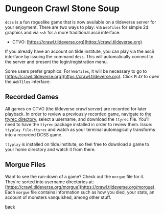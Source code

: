 <!--
title: Dungeon Crawl Stone Soup
author: gbmor
description: Connecting to the Tildeverse DCSS instance
-->

# Dungeon Crawl Stone Soup

`dcss` is a fun roguelike game that is now available on a tildeverse server
for your enjoyment. There are two ways to play: via `WebTiles` for simple
2d graphics and via `ssh` for a more traditional ascii interface.

* CTVO: [https://crawl.tildeverse.org](https://crawl.tildeverse.org)

If you already have an account on tilde.institute, you can play via the
ascii interface by issuing the command `dcss`. This will automatically
connect to the server and present the login/registration menu.

Some users prefer graphics. For `WebTiles`, it will be necessary to go to
[https://crawl.tildeverse.org](https://crawl.tildeverse.org). Click `PLAY`
to open the `WebTiles` interface.

## Recorded Games

All games on CTVO (the tildeverse crawl server) are recorded for later
playback. In order to review a previously recorded game, navigate to [the
ttyrec directory](https://crawl.tildeverse.org/ttyrec), select a username,
and download the `ttyrec` file. You'll need to have the `ttyrec` package
installed in order to review them. Issue: `ttyplay file.ttyrec` and watch
as your terminal automagically transforms into a recorded DCSS game.

`ttyplay` is installed on tilde.institute, so feel free to download a
game to your home directory and watch it from there.

## Morgue Files

Want to see the run-down of a game? Check out the `morgue`
file for it. They're sorted into username directories at:
[https://crawl.tildeverse.org/morgue](https://crawl.tildeverse.org/morgue).
Each `morgue` file contains information such as how you died, your stats,
an account of monsters vanquished, among other stuff.

[back](/)

